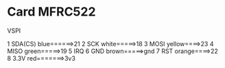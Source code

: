 # Card MFRC522

VSPI

1 SDA(CS)	blue======>21
2 SCK		white=====>18
3 MOSI		yellow====>23
4 MISO		green=====>19
5 IRQ
6 GND		brown=====>gnd
7 RST		orange====>22
8 3.3V		red=======>3v3
